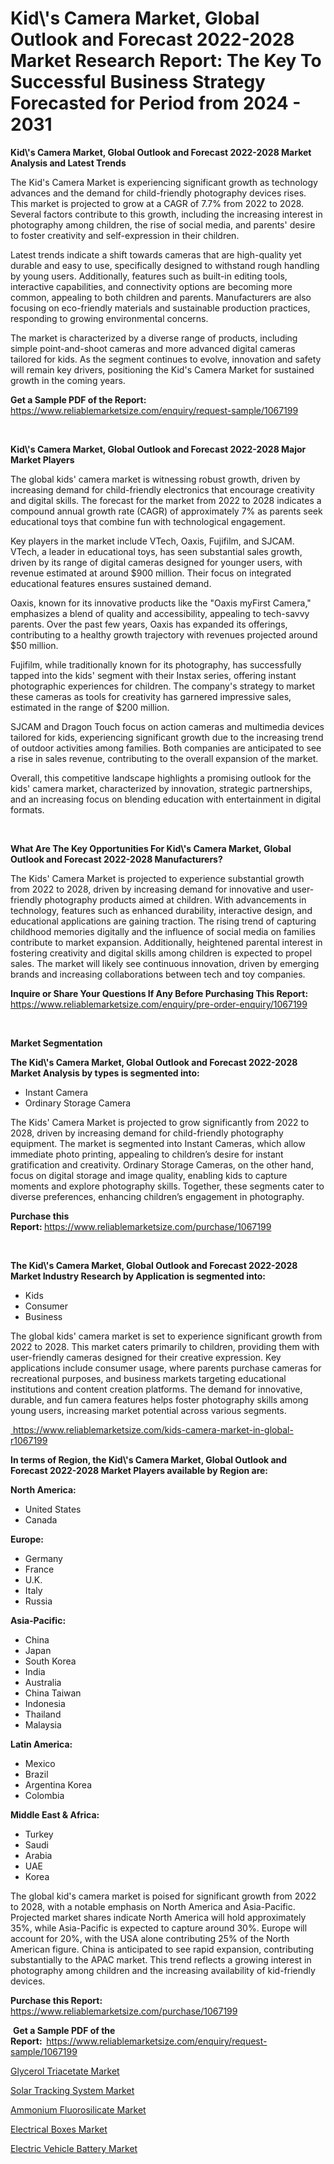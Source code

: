 <p><h1>Kid\'s Camera Market, Global Outlook and Forecast 2022-2028 Market Research Report: The Key To Successful Business Strategy Forecasted for Period from 2024 - 2031</h1></p><p><strong>Kid\'s Camera Market, Global Outlook and Forecast 2022-2028 Market Analysis and Latest Trends</strong></p>
<p><p>The Kid's Camera Market is experiencing significant growth as technology advances and the demand for child-friendly photography devices rises. This market is projected to grow at a CAGR of 7.7% from 2022 to 2028. Several factors contribute to this growth, including the increasing interest in photography among children, the rise of social media, and parents' desire to foster creativity and self-expression in their children. </p><p>Latest trends indicate a shift towards cameras that are high-quality yet durable and easy to use, specifically designed to withstand rough handling by young users. Additionally, features such as built-in editing tools, interactive capabilities, and connectivity options are becoming more common, appealing to both children and parents. Manufacturers are also focusing on eco-friendly materials and sustainable production practices, responding to growing environmental concerns. </p><p>The market is characterized by a diverse range of products, including simple point-and-shoot cameras and more advanced digital cameras tailored for kids. As the segment continues to evolve, innovation and safety will remain key drivers, positioning the Kid's Camera Market for sustained growth in the coming years.</p></p>
<p><strong>Get a Sample PDF of the Report:&nbsp;</strong> <a href="https://www.reliablemarketsize.com/enquiry/request-sample/1067199">https://www.reliablemarketsize.com/enquiry/request-sample/1067199</a></p>
<p>&nbsp;</p>
<p><strong>Kid\'s Camera Market, Global Outlook and Forecast 2022-2028 Major Market Players</strong></p>
<p><p>The global kids' camera market is witnessing robust growth, driven by increasing demand for child-friendly electronics that encourage creativity and digital skills. The forecast for the market from 2022 to 2028 indicates a compound annual growth rate (CAGR) of approximately 7% as parents seek educational toys that combine fun with technological engagement.</p><p>Key players in the market include VTech, Oaxis, Fujifilm, and SJCAM. VTech, a leader in educational toys, has seen substantial sales growth, driven by its range of digital cameras designed for younger users, with revenue estimated at around $900 million. Their focus on integrated educational features ensures sustained demand.</p><p>Oaxis, known for its innovative products like the "Oaxis myFirst Camera," emphasizes a blend of quality and accessibility, appealing to tech-savvy parents. Over the past few years, Oaxis has expanded its offerings, contributing to a healthy growth trajectory with revenues projected around $50 million.</p><p>Fujifilm, while traditionally known for its photography, has successfully tapped into the kids' segment with their Instax series, offering instant photographic experiences for children. The company's strategy to market these cameras as tools for creativity has garnered impressive sales, estimated in the range of $200 million.</p><p>SJCAM and Dragon Touch focus on action cameras and multimedia devices tailored for kids, experiencing significant growth due to the increasing trend of outdoor activities among families. Both companies are anticipated to see a rise in sales revenue, contributing to the overall expansion of the market.</p><p>Overall, this competitive landscape highlights a promising outlook for the kids' camera market, characterized by innovation, strategic partnerships, and an increasing focus on blending education with entertainment in digital formats.</p></p>
<p>&nbsp;</p>
<p><strong>What Are The Key Opportunities For Kid\'s Camera Market, Global Outlook and Forecast 2022-2028 Manufacturers?</strong></p>
<p><p>The Kids' Camera Market is projected to experience substantial growth from 2022 to 2028, driven by increasing demand for innovative and user-friendly photography products aimed at children. With advancements in technology, features such as enhanced durability, interactive design, and educational applications are gaining traction. The rising trend of capturing childhood memories digitally and the influence of social media on families contribute to market expansion. Additionally, heightened parental interest in fostering creativity and digital skills among children is expected to propel sales. The market will likely see continuous innovation, driven by emerging brands and increasing collaborations between tech and toy companies.</p></p>
<p><strong>Inquire or Share Your Questions If Any Before Purchasing This Report:</strong> <a href="https://www.reliablemarketsize.com/enquiry/pre-order-enquiry/1067199">https://www.reliablemarketsize.com/enquiry/pre-order-enquiry/1067199</a></p>
<p>&nbsp;</p>
<p><strong>Market Segmentation</strong></p>
<p><strong>The Kid\'s Camera Market, Global Outlook and Forecast 2022-2028 Market Analysis by types is segmented into:</strong></p>
<p><ul><li>Instant Camera</li><li>Ordinary Storage Camera</li></ul></p>
<p><p>The Kids' Camera Market is projected to grow significantly from 2022 to 2028, driven by increasing demand for child-friendly photography equipment. The market is segmented into Instant Cameras, which allow immediate photo printing, appealing to children’s desire for instant gratification and creativity. Ordinary Storage Cameras, on the other hand, focus on digital storage and image quality, enabling kids to capture moments and explore photography skills. Together, these segments cater to diverse preferences, enhancing children’s engagement in photography.</p></p>
<p><strong>Purchase this Report:&nbsp;</strong><a href="https://www.reliablemarketsize.com/purchase/1067199">https://www.reliablemarketsize.com/purchase/1067199</a></p>
<p>&nbsp;</p>
<p><strong>The Kid\'s Camera Market, Global Outlook and Forecast 2022-2028 Market Industry Research by Application is segmented into:</strong></p>
<p><ul><li>Kids</li><li>Consumer</li><li>Business</li></ul></p>
<p><p>The global kids' camera market is set to experience significant growth from 2022 to 2028. This market caters primarily to children, providing them with user-friendly cameras designed for their creative expression. Key applications include consumer usage, where parents purchase cameras for recreational purposes, and business markets targeting educational institutions and content creation platforms. The demand for innovative, durable, and fun camera features helps foster photography skills among young users, increasing market potential across various segments.</p></p>
<p><a href="https://www.reliablemarketsize.com/kids-camera-market-in-global-r1067199">&nbsp;https://www.reliablemarketsize.com/kids-camera-market-in-global-r1067199</a></p>
<p><strong>In terms of Region, the Kid\'s Camera Market, Global Outlook and Forecast 2022-2028 Market Players available by Region are:</strong></p>
<p>
    <p> <strong> North America: </strong>
        <ul>
            <li>United States</li>
            <li>Canada</li>
        </ul>
        </p> 
    <p> <strong> Europe: </strong>
        <ul>
            <li>Germany</li>
            <li>France</li>
            <li>U.K.</li>
            <li>Italy</li>
            <li>Russia</li>
        </ul>
        </p> 
    <p> <strong> Asia-Pacific: </strong>
        <ul>
            <li>China</li>
            <li>Japan</li>
            <li>South Korea</li>
            <li>India</li>
            <li>Australia</li>
            <li>China Taiwan</li>
            <li>Indonesia</li>
            <li>Thailand</li>
            <li>Malaysia</li>
        </ul>
        </p> 
    <p> <strong> Latin America: </strong>
        <ul>
            <li>Mexico</li>
            <li>Brazil</li>
            <li>Argentina Korea</li>
            <li>Colombia</li>
        </ul>
        </p> 
    <p> <strong> Middle East & Africa: </strong>
        <ul>
            <li>Turkey</li>
            <li>Saudi</li>
            <li>Arabia</li>
            <li>UAE</li>
            <li>Korea</li>
        </ul>
    </p>
    </p>
<p><p>The global kid's camera market is poised for significant growth from 2022 to 2028, with a notable emphasis on North America and Asia-Pacific. Projected market shares indicate North America will hold approximately 35%, while Asia-Pacific is expected to capture around 30%. Europe will account for 20%, with the USA alone contributing 25% of the North American figure. China is anticipated to see rapid expansion, contributing substantially to the APAC market. This trend reflects a growing interest in photography among children and the increasing availability of kid-friendly devices.</p></p>
<p><strong>Purchase this Report: </strong><a href="https://www.reliablemarketsize.com/purchase/1067199">https://www.reliablemarketsize.com/purchase/1067199</a></p>
<p>&nbsp;<strong>Get a Sample PDF of the Report:&nbsp;&nbsp;</strong><a href="https://www.reliablemarketsize.com/enquiry/request-sample/1067199">https://www.reliablemarketsize.com/enquiry/request-sample/1067199</a></p>
<p><strong></strong></p>
<p><p><a href="https://issuu.com/reportprime-2/docs/glycerol-triacetate-market-size-203_e6ff839b2c93df">Glycerol Triacetate Market</a></p><p><a href="https://www.linkedin.com/pulse/what-current-future-prospects-solar-tracking-system-market-ht6zf?trackingId=N%2FdXNknyTMiYrnHyyJcvxQ%3D%3D">Solar Tracking System Market</a></p><p><a href="https://issuu.com/reportprime-2/docs/ammonium-fluorosilicate-market-size_e28597408165ab">Ammonium Fluorosilicate Market</a></p><p><a href="https://medium.com/@lucas.vaughan6769/the-electrical-boxes-market-industry-provides-a-comprehensive-and-current-analysis-of-the-sector-501cf519abed">Electrical Boxes Market</a></p><p><a href="https://www.linkedin.com/pulse/what-driving-global-electric-vehicle-battery-market-dive-trends-djjze?trackingId=DoyHufo0RhSMjOaEAADVsg%3D%3D">Electric Vehicle Battery Market</a></p></p>